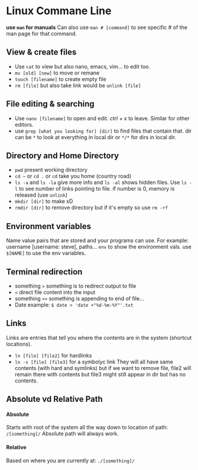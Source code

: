 # Linux Commane Line

**use `man` for manuals** 
Can also use `man # [command]` to see specific # of the man page for that command.

## View & create files
- Use `cat` to view but also nano, emacs, vim... to edit too.
- `mv [old] [new]` to move or remane
- `touch [filename]` to create empty file
- `rm [file]` but also take link would be `unlink [file]`

## File editing & searching
- Use `nano [filename]` to open and edit. _ctrl + x_ to leave. Similar for other editors.
- use `grep [what you looking for] [dir]` to find files that contain that. dir can be `*` to look at everything in local dir or `*/*` for dirs in local dir.

## Directory and Home Directory
- `pwd` present working directory
- `cd ~` or `cd .` or `cd` take you home (country road)
- `ls -a` and `ls -la` give more info and `ls -al` shows hidden files. Use `ls -l` to see number of links pointing to file. if number is 0, memory is released (use `unlink`)
- `mkdir [dir]` to make xD
- `rmdir [dir]` to remove directory but if it's empty so use `rm -rf`

## Environment variables
Name value pairs that are stored and your programs can use. For example: username [username: steve], paths...
`env` to show the environment vals. use `$[NAME]` to use the env variables.

## Terminal redirection
- something `>` something is to redirect output to file
- `<` direct file content into the input
- something `>>` something is appending to end of file...
- Date example: `$ date > 'date +"%d-%m-%Y"'.txt`

## Links
Links are entries that tell you where the contents are in the system (shortcut locations).
- `ln [file] [file2]` for hardlinks
- `ln -s [file] [file3]` for a symbolyc link
They will all have same contents (with hard and symlinks) but if we want to remove file, file2 will remain there with contents but file3 might still appear in dir but has no contents.

## Absolute vd Relative Path
#### Absolute
Starts with root of the system all the way down to location of path: `/[something]/`
Absolute path will always work.
#### Relative
Based on where you are currently at: `./[something]/`
